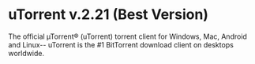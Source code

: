 # uTorrent v.2.21 (Best Version)
The official µTorrent® (uTorrent) torrent client for Windows, Mac, Android and Linux-- uTorrent is the #1 BitTorrent download client on desktops worldwide.
